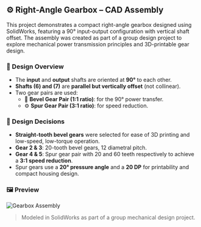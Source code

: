 ## ⚙️ Right-Angle Gearbox – CAD Assembly

This project demonstrates a compact right-angle gearbox designed using SolidWorks, featuring a 90° input-output configuration with vertical shaft offset. The assembly was created as part of a group design project to explore mechanical power transmission principles and 3D-printable gear design.

### 🔩 Design Overview
- The **input** and **output** shafts are oriented at **90°** to each other.
- **Shafts (6) and (7)** are **parallel but vertically offset** (not collinear).
- Two gear pairs are used:
  - 🛞 **Bevel Gear Pair (1:1 ratio)**: for the 90° power transfer.
  - ⚙️ **Spur Gear Pair (3:1 ratio)**: for speed reduction.

### 🧠 Design Decisions
- **Straight-tooth bevel gears** were selected for ease of 3D printing and low-speed, low-torque operation.
- **Gear 2 & 3**: 20-tooth bevel gears, 12 diametral pitch.
- **Gear 4 & 5**: Spur gear pair with 20 and 60 teeth respectively to achieve a **3:1 speed reduction**.
- Spur gears use a **20° pressure angle** and a **20 DP** for printability and compact housing design.

### 🖼️ Preview

![Gearbox Assembly](CAD-Modeling/Gearbox/screenshots/gearbox-overview.png)

> Modeled in SolidWorks as part of a group mechanical design project.

